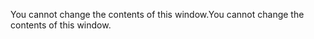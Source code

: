 <span data-ttu-id="c36aa-101">You cannot change the contents of this window.</span><span class="sxs-lookup"><span data-stu-id="c36aa-101">You cannot change the contents of this window.</span></span>